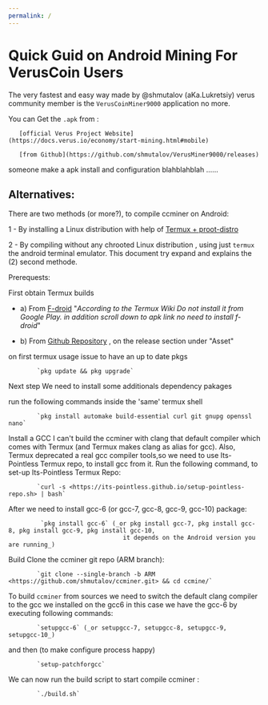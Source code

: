 ```yaml
---
permalink: /
---
```

# Quick Guid on Android Mining For VerusCoin Users

The very fastest and easy way made by @shmutalov  (aKa.Lukretsiy) verus community member
is the `VerusCoinMiner9000` application no more.

You can Get the `.apk` from :

       [official Verus Project Website](https://docs.verus.io/economy/start-mining.html#mobile)

       [from Github](https://github.com/shmutalov/VerusMiner9000/releases)



someone make a apk install and configuration blahblahblah ......


## Alternatives:

There are two methods (or more?), to compile ccminer on Android:

1 - By installing a Linux distribution with help of [Termux + proot-distro](https://medium.com/veruscoin/mining-veruscoin-on-smartphone-208dbb06905f)

2 - By compiling without any chrooted Linux distribution , 
    using just `termux` the android terminal emulator.
    This document try expand and explains the (2) second methode.


Prerequests: 

First obtain Termux builds 

- a) From [F-droid](https://f-droid.org/packages/com.termux/)
     "_According to the Termux Wiki Do not install it from Google Play. in addition scroll down to apk link no need to install f-droid_"

- b) From [Github Repository](https://github.com/termux/termux-app) , on the release section under "Asset" 

on first termux usage issue to have an up to date pkgs 

            `pkg update && pkg upgrade`
 
Next step We need to install some additionals dependency pakages 

run the following commands inside the 'same' termux shell

            `pkg install automake build-essential curl git gnupg openssl nano`

Install a GCC
I can't build the ccminer with clang that default compiler which comes with Termux (and Termux makes clang as alias for gcc). Also,
Termux deprecated a real gcc compiler tools,so we need to use Its-Pointless Termux repo, to install gcc from it.
Run the following command, to set-up Its-Pointless Termux Repo:

            `curl -s <https://its-pointless.github.io/setup-pointless-repo.sh> | bash`

After we need to install gcc-6 (or gcc-7, gcc-8, gcc-9, gcc-10) package:

             `pkg install gcc-6` (_or pkg install gcc-7, pkg install gcc-8, pkg install gcc-9, pkg install gcc-10,
                                    it depends on the Android version you are running_)


Build Clone the ccminer git repo (ARM branch):

            `git clone --single-branch -b ARM <https://github.com/shmutalov/ccminer.git> && cd ccmine/`

To build `ccminer` from sources we need to switch the default clang compiler to the gcc we installed on the gcc6 in this case we have the gcc-6 by 
executing following commands:

            `setupgcc-6` (_or setupgcc-7, setupgcc-8, setupgcc-9, setupgcc-10_)
            
and then (to make configure process happy)

            `setup-patchforgcc`

We can now run the build script to start compile ccminer :

            `./build.sh`  

